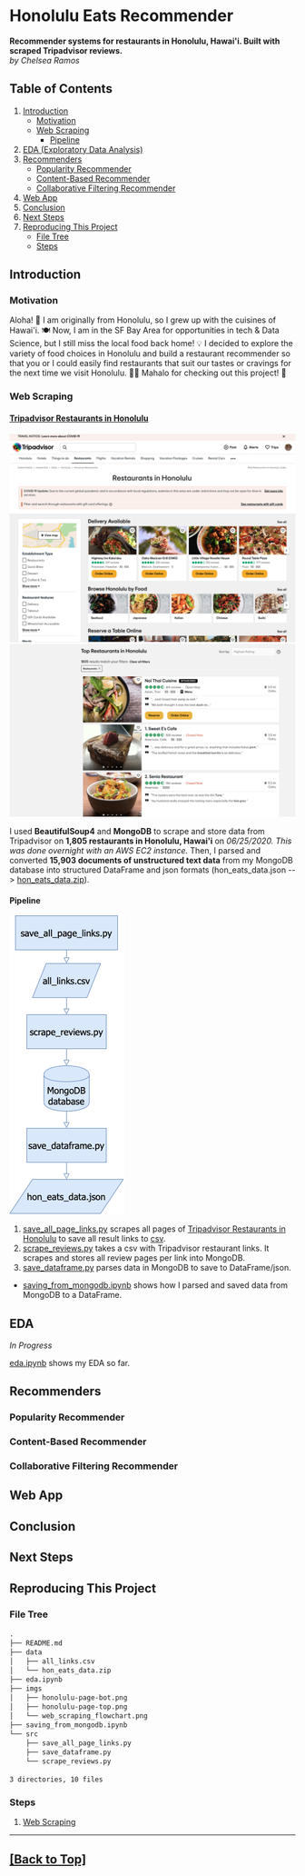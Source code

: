 # Honolulu Eats Recommender
<b>Recommender systems for restaurants in Honolulu, Hawai'i. Built with scraped Tripadvisor reviews.</b><br><i>by Chelsea Ramos</i>
 
## Table of Contents
1. [Introduction](#Introduction)
    * [Motivation](#Motivation)
    * [Web Scraping](#Web-Scraping)
        * [Pipeline](#Pipeline)
2. [EDA (Exploratory Data Analysis)](#Eda)
3. [Recommenders](#Recommenders)
    * [Popularity Recommender](#Popularity-Recommender)
    * [Content-Based Recommender](#Content-Based-Recommender)
    * [Collaborative Filtering Recommender](#Collaborative-Filtering-Recommender)
4. [Web App](#Web-App)
5. [Conclusion](#Conclusion)
6. [Next Steps](#Next-Steps)
7. [Reproducing This Project](#Reproducing-This-Project)
    * [File Tree](#File-Tree)
    * [Steps](#Steps)

## Introduction

### Motivation
<p>Aloha! 🌺  I am originally from Honolulu, so I grew up with the cuisines of Hawai'i. 🍽  Now, I am in the SF Bay Area for opportunities in tech & Data Science, but I still miss the local food back home! 💡  I decided to explore the variety of food choices in Honolulu and build a restaurant recommender so that you or I could easily find restaurants that suit our tastes or cravings for the next time we visit Honolulu. 🤙🏽  Mahalo for checking out this project! 🌴</p>

### Web Scraping

<h4><a href='https://www.tripadvisor.com/Restaurants-g60982-Honolulu_Oahu_Hawaii.html'>Tripadvisor Restaurants in Honolulu</a></h4>

![honolulu-page-top](/imgs/honolulu-page-top.png)
![honolulu-page-bot](/imgs/honolulu-page-bot.png)

I used <b>BeautifulSoup4</b> and <b>MongoDB</b> to scrape and store data from Tripadvisor on <b>1,805 restaurants in Honolulu, Hawai'i</b> on *06/25/2020. This was done overnight with an AWS EC2 instance.* Then, I parsed and converted <b>15,903 documents of unstructured text data</b> from my MongoDB database into structured DataFrame and json formats (hon_eats_data.json --> [hon_eats_data.zip](/data/hon_eats_data.zip)).

#### Pipeline
![web_scraping_flowchart](/imgs/web_scraping_flowchart.png)

1. [save_all_page_links.py](/src/save_all_page_links.py) scrapes all pages of <a href='https://www.tripadvisor.com/Restaurants-g60982-Honolulu_Oahu_Hawaii.html'>Tripadvisor Restaurants in Honolulu</a> to save all result links to [csv](/data/all_links.csv).
2. [scrape_reviews.py](/src/scrape_reviews.py) takes a csv with Tripadvisor restaurant links. It scrapes and stores all review pages per link into MongoDB.
3. [save_dataframe.py](/src/save_dataframe.py) parses data in MongoDB to save to DataFrame/json.
* [saving_from_mongodb.ipynb](/saving_from_mongodb.ipynb) shows how I parsed and saved data from MongoDB to a DataFrame.

## EDA

*In Progress*

[eda.ipynb](/eda.ipynb) shows my EDA so far.

## Recommenders

### Popularity Recommender


### Content-Based Recommender


### Collaborative Filtering Recommender


## Web App


## Conclusion


## Next Steps


## Reproducing This Project

### File Tree
```
.
├── README.md
├── data
│   ├── all_links.csv
│   └── hon_eats_data.zip
├── eda.ipynb
├── imgs
│   ├── honolulu-page-bot.png
│   ├── honolulu-page-top.png
│   └── web_scraping_flowchart.png
├── saving_from_mongodb.ipynb
└── src
    ├── save_all_page_links.py
    ├── save_dataframe.py
    └── scrape_reviews.py

3 directories, 10 files
```

### Steps
1. [Web Scraping](#Pipeline)


___

## [[Back to Top]](#Honolulu-Eats-Recommender)